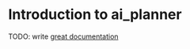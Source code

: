 # Introduction to ai_planner

TODO: write [great documentation](http://jacobian.org/writing/what-to-write/)
